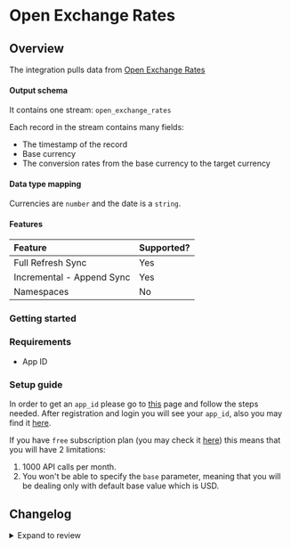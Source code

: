 # Open Exchange Rates

## Overview

The integration pulls data from [Open Exchange Rates](https://openexchangerates.org/)

#### Output schema

It contains one stream: `open_exchange_rates`

Each record in the stream contains many fields:

- The timestamp of the record
- Base currency
- The conversion rates from the base currency to the target currency

#### Data type mapping

Currencies are `number` and the date is a `string`.

#### Features

| Feature                   | Supported? |
| :------------------------ | :--------- |
| Full Refresh Sync         | Yes        |
| Incremental - Append Sync | Yes        |
| Namespaces                | No         |

### Getting started

### Requirements

- App ID

### Setup guide

In order to get an `app_id` please go to [this](https://docs.openexchangerates.org/reference/authentication) page and follow the steps needed. After registration and login you will see your `app_id`, also you may find it [here](https://openexchangerates.org/account).

If you have `free` subscription plan \(you may check it [here](https://openexchangerates.org/account/usage)\) this means that you will have 2 limitations:

1. 1000 API calls per month.
2. You won't be able to specify the `base` parameter, meaning that you will be dealing only with default base value which is USD.

## Changelog
<details>
  <summary>Expand to review</summary>

| Version | Date       | Pull Request                                               | Subject                                                                         |
| :------ | :--------- | :--------------------------------------------------------- | :------------------------------------------------------------------------------ |
| 0.2.5   | 2024-05-14 | [38141](https://github.com/airbytehq/airbyte/pull/38141)   | Make connector compatable with builder                                          |
| 0.2.4   | 2024-04-19 | [37208](https://github.com/airbytehq/airbyte/pull/37208)   | Updating to 0.80.0 CDK                                                          |
| 0.2.3   | 2024-04-18 | [37208](https://github.com/airbytehq/airbyte/pull/37208)   | Manage dependencies with Poetry.                                                |
| 0.2.2   | 2024-04-15 | [37208](https://github.com/airbytehq/airbyte/pull/37208)   | Base image migration: remove Dockerfile and use the python-connector-base image |
| 0.2.1   | 2024-04-12 | [37208](https://github.com/airbytehq/airbyte/pull/37208)   | schema descriptions                                                             |
| 0.2.0   | 2023-10-03 | [30983](https://github.com/airbytehq/airbyte/pull/30983)   | Migrate to low code                                                             |
| 0.1.0   | 2022-11-15 | [19436](https://github.com/airbytehq/airbyte/issues/19436) | Created CDK native Open Exchange Rates connector                                |

</details>
